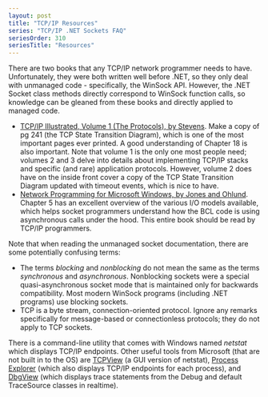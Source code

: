 ```yaml
---
layout: post
title: "TCP/IP Resources"
series: "TCP/IP .NET Sockets FAQ"
seriesOrder: 310
seriesTitle: "Resources"
---
```

There are two books that any TCP/IP network programmer needs to have. Unfortunately, they were both written well before .NET, so they only deal with unmanaged code - specifically, the WinSock API. However, the .NET Socket class methods directly correspond to WinSock function calls, so knowledge can be gleaned from these books and directly applied to managed code.

- [TCP/IP Illustrated, Volume 1 (The Protocols), by Stevens](http://www.amazon.com/gp/product/0201633469?ie=UTF8&tag=stepheclearys-20&linkCode=as2&camp=1789&creative=390957&creativeASIN=0201633469). Make a copy of pg 241 (the TCP State Transition Diagram), which is one of the most important pages ever printed. A good understanding of Chapter 18 is also important. Note that volume 1 is the only one most people need; volumes 2 and 3 delve into details about implementing TCP/IP stacks and specific (and rare) application protocols. However, volume 2 does have on the inside front cover a copy of the TCP State Transition Diagram updated with timeout events, which is nice to have.
- [Network Programming for Microsoft Windows, by Jones and Ohlund](http://www.amazon.com/gp/product/0735615799?ie=UTF8&tag=stepheclearys-20&linkCode=as2&camp=1789&creative=390957&creativeASIN=0735615799). Chapter 5 has an excellent overview of the various I/O models available, which helps socket programmers understand how the BCL code is using asynchronous calls under the hood. This entire book should be read by TCP/IP programmers.

Note that when reading the unmanaged socket documentation, there are some potentially confusing terms:
 - The terms _blocking_ and _nonblocking_ do not mean the same as the terms _synchronous_ and _asynchronous_. Nonblocking sockets were a special quasi-asynchronous socket mode that is maintained only for backwards compatibility. Most modern WinSock programs (including .NET programs) use blocking sockets.
 - TCP is a byte stream, connection-oriented protocol. Ignore any remarks specifically for message-based or connectionless protocols; they do not apply to TCP sockets.

There is a command-line utility that comes with Windows named _netstat_ which displays TCP/IP endpoints. Other useful tools from Microsoft (that are not built in to the OS) are [TCPView](http://technet.microsoft.com/en-us/sysinternals/bb897437.aspx?WT.mc_id=DT-MVP-5000058) (a GUI version of netstat), [Process Explorer](http://technet.microsoft.com/en-us/sysinternals/bb896653.aspx?WT.mc_id=DT-MVP-5000058) (which also displays TCP/IP endpoints for each process), and [DbgView](http://technet.microsoft.com/en-us/sysinternals/bb896647.aspx?WT.mc_id=DT-MVP-5000058) (which displays trace statements from the Debug and default TraceSource classes in realtime).
